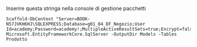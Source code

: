 Inserire questa stringa nella console di gestione pacchetti

```batch
Scaffold-DbContext "Server=BOOK-N57JVKH6HJ\SQLEXPRESS;Database=g01_04_DF_Negozio;User Id=academy;Password=academy!;MultipleActiveResultSets=true;Encrypt=false;TrustServerCertificate=false" Microsoft.EntityFrameworkCore.SqlServer -OutputDir Models -Tables Prodotto
```